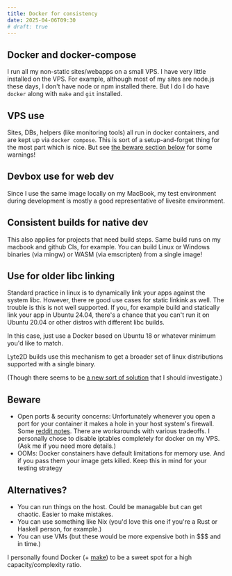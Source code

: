 ```yaml
---
title: Docker for consistency
date: 2025-04-06T09:30
# draft: true
---
```


## Docker and docker-compose

I run all my non-static sites/webapps on a small VPS. I have very little installed on the VPS. For example, although most of my sites are node.js these days, I don't have node or npm installed there. But I do I do have `docker` along with `make` and `git` installed.

## VPS use

Sites, DBs, helpers (like monitoring tools) all run in docker containers, and are kept up via `docker compose`. This is sort of a setup-and-forget thing for the most part which is nice. But see [the beware section below](#beware) for some warnings!

## Devbox use for web dev

Since I use the same image locally on my MacBook, my test environment during development is mostly a good representative of livesite environment.

## Consistent builds for native dev

This also applies for projects that need build steps. Same build runs on my macbook and github CIs, for example. You can build Linux or Windows binaries (via mingw) or WASM (via emscripten) from a single image!

## Use for older libc linking

Standard practice in linux is to dynamically link your apps against the system libc. However, there re good use cases for static linkink as well. The trouble is this is not well supported. If you, for example build and statically link your app in Ubuntu 24.04, there's a chance that you can't run it on Ubuntu 20.04 or other distros with different libc builds.

In this case, just use a Docker based on Ubuntu 18 or whatever minimum you'd like to match.

Lyte2D builds use this mechanism to get a broader set of linux distributions supported with a single binary.

(Though there seems to be [a new sort of solution](https://jangafx.com/insights/linux-binary-compatibility) that I should investigate.)

## Beware

- Open ports & security concerns: Unfortunately whenever you open a port for your container it makes a hole in your host system's firewall. Some [reddit notes](https://www.reddit.com/r/selfhosted/comments/1cv2l3q/security_psa_for_anyone_using_docker_on_a/?rdt=53453). There are workarounds with various tradeoffs. I personally chose to disable iptables completely for docker on my VPS. (Ask me if you need more details.)
- OOMs: Docker constainers have default limitations for memory use. And if you pass them your image gets killed. Keep this in mind for your testing strategy

## Alternatives?

- You can run things on the host. Could be managable but can get chaotic. Easier to make mistakes.
- You can use something like Nix (you'd love this one if you're a Rust or Haskell person, for example.)
- You can use VMs (but these would be more expensive both in $$$ and in time.)

I personally found Docker (+ [make](/blog/2025/04/05/makefile_scripting/)) to be a sweet spot for a high capacity/complexity ratio.
